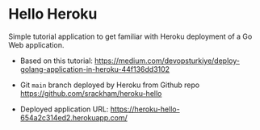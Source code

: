 # Hello Heroku
Simple tutorial application to get familiar with Heroku deployment of a Go Web application.

- Based on this tutorial: https://medium.com/devopsturkiye/deploy-golang-application-in-heroku-44f136dd3102

- Git `main` branch deployed by Heroku from Github repo https://github.com/srackham/heroku-hello

- Deployed application URL: https://heroku-hello-654a2c314ed2.herokuapp.com/